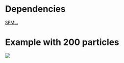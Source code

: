 # Dependencies
[SFML.](https://www.sfml-dev.org/)
# Example with 200 particles
![](https://media.giphy.com/media/oOGfurkvE76978KUPm/giphy.gif)
